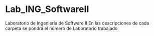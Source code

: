 # Lab_ING_SoftwareII
 Laboratorio de Ingeniería de Software II
En las descripciones de cada carpeta se pondrá el número de Laboratorio trabajado
